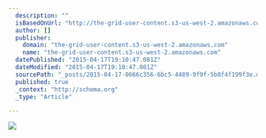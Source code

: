 ```yaml
---
  description: ""
  isBasedOnUrl: "http://the-grid-user-content.s3-us-west-2.amazonaws.com/58d5b018-39c3-4457-b6ac-a5032f79d29e.jpg"
  author: []
  publisher: 
    domain: "the-grid-user-content.s3-us-west-2.amazonaws.com"
    name: "the-grid-user-content.s3-us-west-2.amazonaws.com"
  datePublished: "2015-04-17T19:10:47.081Z"
  dateModified: "2015-04-17T19:10:47.081Z"
  sourcePath: "_posts/2015-04-17-0666c356-6bc5-4489-9f9f-5b8f4f199f3e.md"
  published: true
  _context: "http://schema.org"
  _type: "Article"

---
```

![](http://the-grid-user-content.s3-us-west-2.amazonaws.com/58d5b018-39c3-4457-b6ac-a5032f79d29e.jpg)